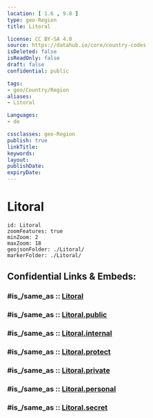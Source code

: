 ```yaml
---
location: [ 1.6 , 9.8 ] 
type: geo-Region
title: Litoral

license: CC BY-SA 4.0
source: https://datahub.io/core/country-codes
isDeleted: false
isReadOnly: false
draft: false
confidential: public

tags:
- geo/Country/Region
aliases:
- Litoral

Languages:
- de

cssclasses: geo-Region
publish: true
linkTitle: 
keywords: 
layout: 
publishDate: 
expiryDate: 
---
```


# Litoral

```leaflet
id: Litoral
zoomFeatures: true 
minZoom: 2 
maxZoom: 18
geojsonFolder: ./Litoral/
markerFolder: ./Litoral/
```


## Confidential Links & Embeds: 

### #is_/same_as :: [Litoral](/_Standards/Earth/Continent/Africa/Africa~Central/Equatorial_Guinea/Provinces~Equatorial_Guinea/Litoral.md) 

### #is_/same_as :: [Litoral.public](/_public/Earth/Continent/Africa/Africa~Central/Equatorial_Guinea/Provinces~Equatorial_Guinea/Litoral.public.md) 

### #is_/same_as :: [Litoral.internal](/_internal/Earth/Continent/Africa/Africa~Central/Equatorial_Guinea/Provinces~Equatorial_Guinea/Litoral.internal.md) 

### #is_/same_as :: [Litoral.protect](/_protect/Earth/Continent/Africa/Africa~Central/Equatorial_Guinea/Provinces~Equatorial_Guinea/Litoral.protect.md) 

### #is_/same_as :: [Litoral.private](/_private/Earth/Continent/Africa/Africa~Central/Equatorial_Guinea/Provinces~Equatorial_Guinea/Litoral.private.md) 

### #is_/same_as :: [Litoral.personal](/_personal/Earth/Continent/Africa/Africa~Central/Equatorial_Guinea/Provinces~Equatorial_Guinea/Litoral.personal.md) 

### #is_/same_as :: [Litoral.secret](/_secret/Earth/Continent/Africa/Africa~Central/Equatorial_Guinea/Provinces~Equatorial_Guinea/Litoral.secret.md)

